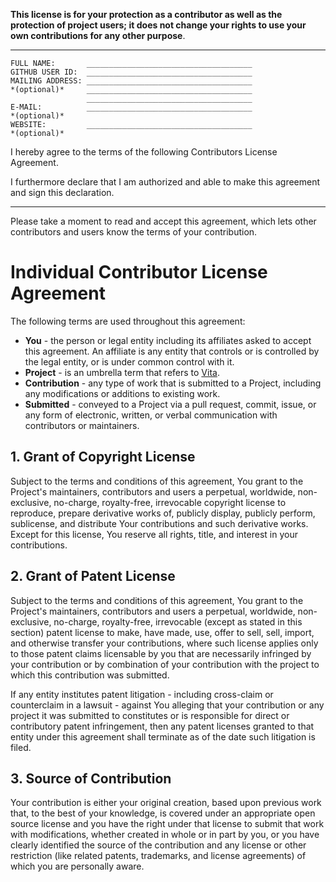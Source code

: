 **This license is for your protection as a contributor as well as the protection of project users; it does not change your rights to use your own contributions for any other purpose**.

----
```
FULL NAME:       _____________________________________
GITHUB USER ID:  _____________________________________
MAILING ADDRESS: _____________________________________
*(optional)*     _____________________________________
                 _____________________________________
E-MAIL:          _____________________________________
*(optional)*
WEBSITE:         _____________________________________
*(optional)*
```

I hereby agree to the terms of the following Contributors License Agreement.

I furthermore declare that I am authorized and able to make this agreement and sign this declaration.

----

Please take a moment to read and accept this agreement, which lets other contributors and users know the terms of your contribution.

Individual Contributor License Agreement
========================================

The following terms are used throughout this agreement:

* **You** - the person or legal entity including its affiliates asked to accept this agreement. An affiliate is any entity that controls or is controlled by the legal entity, or is under common control with it.
* **Project** - is an umbrella term that refers to [Vita](https://github.com/morinim/vita).
* **Contribution** - any type of work that is submitted to a Project, including any modifications or additions to existing work.
* **Submitted** - conveyed to a Project via a pull request, commit, issue, or any form of electronic, written, or verbal communication with contributors or maintainers.

## 1. Grant of Copyright License

Subject to the terms and conditions of this agreement, You grant to the Project's maintainers, contributors and users a perpetual, worldwide, non-exclusive, no-charge, royalty-free, irrevocable copyright license to reproduce, prepare derivative works of, publicly display, publicly perform, sublicense, and distribute Your contributions and such derivative works. Except for this license, You reserve all rights, title, and interest in your contributions.

## 2. Grant of Patent License

Subject to the terms and conditions of this agreement, You grant to the Project's maintainers, contributors and users a perpetual, worldwide, non-exclusive, no-charge, royalty-free, irrevocable (except as stated in this section) patent license to make, have made, use, offer to sell, sell, import, and otherwise transfer your contributions, where such license applies only to those patent claims licensable by you that are necessarily infringed by your contribution or by combination of your contribution with the project to which this contribution was submitted.

If any entity institutes patent litigation - including cross-claim or counterclaim in a lawsuit - against You alleging that your contribution or any project it was submitted to constitutes or is responsible for direct or contributory patent infringement, then any patent licenses granted to that entity under this agreement shall terminate as of the date such litigation is filed.

## 3. Source of Contribution

Your contribution is either your original creation, based upon previous work that, to the best of your knowledge, is covered under an appropriate open source license and you have the right under that license to submit that work with modifications, whether created in whole or in part by you, or you have clearly identified the source of the contribution and any license or other restriction (like related patents, trademarks, and license agreements) of which you are personally aware.